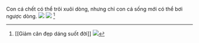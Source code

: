 Con cá chết có thể trôi xuôi dòng, nhưng chỉ con cá sống mới có thể bơi ngược dòng.
![](https://res.cloudinary.com/dcqf82eor/image/upload/v1756950140/yni75eu6mqxprghgwro5.png)
![](https://res.cloudinary.com/dcqf82eor/image/upload/v1756950193/okk6fzdejugnl2rrzhst.png)
[^1]

[^1]: [[Giảm cân đẹp dáng suốt đời]]
![](https://res.cloudinary.com/dcqf82eor/image/upload/v1756950260/b9blzqgynqqobw5ogtbo.png)
